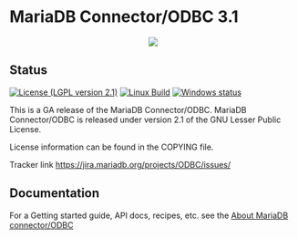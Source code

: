 # MariaDB Connector/ODBC 3.1
<p align="center">
  <a href="http://mariadb.com/">
    <img src="https://mariadb.com/kb/static/images/logo-2018-black.png">
  </a>
</p>


## Status
[![License (LGPL version 2.1)](https://img.shields.io/badge/license-GNU%20LGPL%20version%202.1-green.svg?style=flat-square)](http://opensource.org/licenses/LGPL-2.1)
[![Linux Build](https://secure.travis-ci.org/MariaDB/mariadb-connector-odbc.png?branch=master)](https://travis-ci.org/MariaDB/mariadb-connector-odbc)
[![Windows status](https://ci.appveyor.com/api/projects/status/1fv21j33a6mpkxq5/branch/master?svg=true)](https://ci.appveyor.com/project/LawrinNovitsky/mariadb-connector-odbc)


This is a GA release of the MariaDB Connector/ODBC.
MariaDB Connector/ODBC is released under version 2.1 of the
GNU Lesser Public License.

License information can be found in the COPYING file.

Tracker link <a href="https://jira.mariadb.org/projects/ODBC/issues/">https://jira.mariadb.org/projects/ODBC/issues/</a>

## Documentation

For a Getting started guide, API docs, recipes,  etc. see the [About MariaDB connector/ODBC](https://mariadb.com/kb/en/mariadb/about-mariadb-connector-odbc/)
